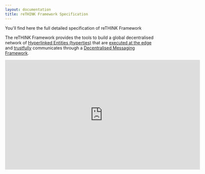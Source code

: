 ```yaml
---
layout: documentation
title: reTHINK Framework Specification
---
```


<p></p>
<p></p>

You'll find here the full detailed specification of reTHINK Framework

The reTHINK Framework provides the tools to build a global decentralised network of [Hyperlinked Entities (hyperties)](concepts/hyperty.md) that are [executed at the edge](../specs/runtime/) and [trustfully](concepts/decentralized-trust.md) communicates through a [Decentralised Messaging Framework](concepts/decentralized-messaging).

<iframe width="640" height="360" src="https://www.youtube.com/embed/8H57GIBs31o" frameborder="0" allowfullscreen></iframe>

